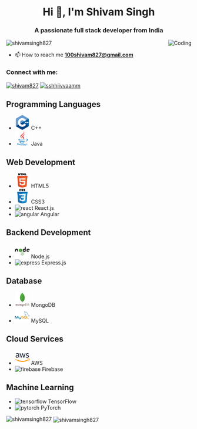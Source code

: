 <h1 align="center">Hi 👋, I'm Shivam Singh</h1>
<h3 align="center">A passionate full stack developer from India</h3>
<img align="right" alt="Coding" width="auto" src="https://mir-s3-cdn-cf.behance.net/project_modules/disp/2bbf3a52005319.5901123c114f4.gif">

<p align="left"> <img src="https://komarev.com/ghpvc/?username=shivamsingh827&label=Profile%20views&color=0e75b6&style=flat" alt="shivamsingh827" /> </p>

- 📫 How to reach me **100shivam827@gmail.com**

<h3 align="left">Connect with me:</h3>
<p align="left">
<a href="https://linkedin.com/in/shivam827" target="blank"><img align="center" src="https://raw.githubusercontent.com/rahuldkjain/github-profile-readme-generator/master/src/images/icons/Social/linked-in-alt.svg" alt="shivam827" height="30" width="40" /></a>
<a href="https://instagram.com/sshhiivvaamm" target="blank"><img align="center" src="https://raw.githubusercontent.com/rahuldkjain/github-profile-readme-generator/master/src/images/icons/Social/instagram.svg" alt="sshhiivvaamm" height="30" width="40" /></a>
</p>



<h2>Programming Languages</h2>

- <img src="https://raw.githubusercontent.com/devicons/devicon/master/icons/cplusplus/cplusplus-original.svg" alt="cplusplus" width="40" height="40"/> C++
- <img src="https://raw.githubusercontent.com/devicons/devicon/master/icons/java/java-original.svg" alt="java" width="40" height="40"/> Java

<h2>Web Development</h2>

- <img src="https://raw.githubusercontent.com/devicons/devicon/master/icons/html5/html5-original-wordmark.svg" alt="html5" width="40" height="40"/> HTML5
- <img src="https://raw.githubusercontent.com/devicons/devicon/master/icons/css3/css3-original-wordmark.svg" alt="css3" width="40" height="40"/> CSS3
- <img src="https://reactjs.org/logo-og.png" alt="react" width="40" height="40"/> React.js
- <img src="https://angular.io/assets/images/logos/angular/angular.svg" alt="angular" width="40" height="40"/> Angular

<h2>Backend Development</h2>

- <img src="https://raw.githubusercontent.com/devicons/devicon/master/icons/nodejs/nodejs-original-wordmark.svg" alt="nodejs" width="40" height="40"/> Node.js
- <img src="https://expressjs.com/images/express-facebook-share.png" alt="express" width="40" height="40"/> Express.js

<h2>Database</h2>

- <img src="https://raw.githubusercontent.com/devicons/devicon/master/icons/mongodb/mongodb-original-wordmark.svg" alt="mongodb" width="40" height="40"/> MongoDB
- <img src="https://raw.githubusercontent.com/devicons/devicon/master/icons/mysql/mysql-original-wordmark.svg" alt="mysql" width="40" height="40"/> MySQL

<h2>Cloud Services</h2>

- <img src="https://raw.githubusercontent.com/devicons/devicon/master/icons/amazonwebservices/amazonwebservices-original-wordmark.svg" alt="aws" width="40" height="40"/> AWS
- <img src="https://firebase.google.com/images/brand-guidelines/logo-built_black.png" alt="firebase" width="40" height="40"/> Firebase

<h2>Machine Learning</h2>

- <img src="https://www.vectorlogo.zone/logos/tensorflow/tensorflow-icon.svg" alt="tensorflow" width="40" height="40"/> TensorFlow
- <img src="https://www.vectorlogo.zone/logos/pytorch/pytorch-icon.svg" alt="pytorch" width="40" height="40"/> PyTorch


<p><img align="left" src="https://github-readme-stats.vercel.app/api/top-langs?username=shivamsingh827&show_icons=true&locale=en&layout=compact" alt="shivamsingh827" /></p>

<p>&nbsp;<img align="center" src="https://github-readme-stats.vercel.app/api?username=shivamsingh827&show_icons=true&locale=en" alt="shivamsingh827" /></p>
